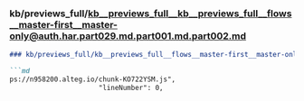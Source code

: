 ### kb/previews_full/kb__previews_full__kb__previews_full__flows__master-first__master-only@auth.har.part029.md.part001.md.part002.md

```md
### kb/previews_full/kb__previews_full__flows__master-first__master-only@auth.har.part029.md.part001.md (part 002)

```md
ps://n958200.alteg.io/chunk-KO722YSM.js",
                      "lineNumber": 0,
           
```

```

```
